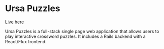 # Ursa Puzzles

[Live here](http://www.ursapuzzles.com)

Ursa Puzzles is a full-stack single page web application that allows users to play interactive crossword puzzles.  It includes a Rails backend with a React/Flux frontend.  